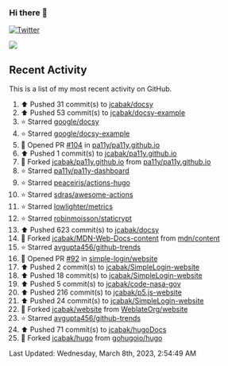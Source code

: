 ### Hi there 👋

[![Twitter](https://img.shields.io/twitter/follow/jcabak?style=social)](https://twitter.com/intent/follow?screen_name=JCabak)

![](http://github-profile-summary-cards.vercel.app/api/cards/profile-details?username=jcabak&theme=github)

<!--
**jcabak/jcabak** is a ✨ _special_ ✨ repository because its `README.md` (this file) appears on your GitHub profile.

Here are some ideas to get you started:

- 🔭 I’m currently working on ...
- 🌱 I’m currently learning ...
- 👯 I’m looking to collaborate on ...
- 🤔 I’m looking for help with ...
- 💬 Ask me about ...
- 📫 How to reach me: ...
- 😄 Pronouns: ...
- ⚡ Fun fact: ...
-->
## Recent Activity

This is a list of my most recent activity on GitHub.

<!--RECENT_ACTIVITY:start-->
1. ⬆️ Pushed 31 commit(s) to [jcabak/docsy](https://github.com/jcabak/docsy)<br>
2. ⬆️ Pushed 53 commit(s) to [jcabak/docsy-example](https://github.com/jcabak/docsy-example)<br>
3. ⭐ Starred [google/docsy](https://github.com/google/docsy)<br>
4. ⭐ Starred [google/docsy-example](https://github.com/google/docsy-example)<br>
5. 💪 Opened PR [#104](https://github.com/pa11y/pa11y.github.io/pull/104) in [pa11y/pa11y.github.io](https://github.com/pa11y/pa11y.github.io)<br>
6. ⬆️ Pushed 1 commit(s) to [jcabak/pa11y.github.io](https://github.com/jcabak/pa11y.github.io)<br>
7. 🔱 Forked [jcabak/pa11y.github.io](https://github.com/jcabak/pa11y.github.io) from [pa11y/pa11y.github.io](https://github.com/pa11y/pa11y.github.io)<br>
8. ⭐ Starred [pa11y/pa11y-dashboard](https://github.com/pa11y/pa11y-dashboard)<br>
9. ⭐ Starred [peaceiris/actions-hugo](https://github.com/peaceiris/actions-hugo)<br>
10. ⭐ Starred [sdras/awesome-actions](https://github.com/sdras/awesome-actions)<br>
11. ⭐ Starred [lowlighter/metrics](https://github.com/lowlighter/metrics)<br>
12. ⭐ Starred [robinmoisson/staticrypt](https://github.com/robinmoisson/staticrypt)<br>
13. ⬆️ Pushed 623 commit(s) to [jcabak/docsy](https://github.com/jcabak/docsy)<br>
14. 🔱 Forked [jcabak/MDN-Web-Docs-content](https://github.com/jcabak/MDN-Web-Docs-content) from [mdn/content](https://github.com/mdn/content)<br>
15. ⭐ Starred [avgupta456/github-trends](https://github.com/avgupta456/github-trends)<br>
16. 💪 Opened PR [#92](https://github.com/simple-login/website/pull/92) in [simple-login/website](https://github.com/simple-login/website)<br>
17. ⬆️ Pushed 2 commit(s) to [jcabak/SimpleLogin-website](https://github.com/jcabak/SimpleLogin-website)<br>
18. ⬆️ Pushed 18 commit(s) to [jcabak/SimpleLogin-website](https://github.com/jcabak/SimpleLogin-website)<br>
19. ⬆️ Pushed 5 commit(s) to [jcabak/code-nasa-gov](https://github.com/jcabak/code-nasa-gov)<br>
20. ⬆️ Pushed 216 commit(s) to [jcabak/p5.js-website](https://github.com/jcabak/p5.js-website)<br>
21. ⬆️ Pushed 24 commit(s) to [jcabak/SimpleLogin-website](https://github.com/jcabak/SimpleLogin-website)<br>
22. 🔱 Forked [jcabak/website](https://github.com/jcabak/website) from [WeblateOrg/website](https://github.com/WeblateOrg/website)<br>
23. ⭐ Starred [avgupta456/github-trends](https://github.com/avgupta456/github-trends)<br>
24. ⬆️ Pushed 71 commit(s) to [jcabak/hugoDocs](https://github.com/jcabak/hugoDocs)<br>
25. 🔱 Forked [jcabak/hugo](https://github.com/jcabak/hugo) from [gohugoio/hugo](https://github.com/gohugoio/hugo)<br>
<!--RECENT_ACTIVITY:end-->

<!--RECENT_ACTIVITY:last_update-->
Last Updated: Wednesday, March 8th, 2023, 2:54:49 AM
<!--RECENT_ACTIVITY:last_update_end-->
